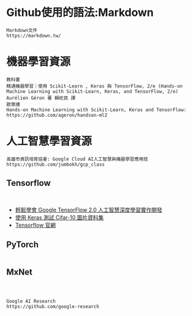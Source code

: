 # Github使用的語法:Markdown
```
Markdown文件
https://markdown.tw/
```
# 機器學習資源
```
教科書
精通機器學習｜使用 Scikit-Learn , Keras 與 TensorFlow, 2/e (Hands-on Machine Learning with Scikit-Learn, Keras, and TensorFlow, 2/e)
Aurélien Géron 著 賴屹民 譯
歐萊禮
Hands-on Machine Learning with Scikit-Learn, Keras and TensorFlow:
https://github.com/ageron/handson-ml2

```
# 人工智慧學習資源
```
高雄市資訊培育協會: Google Cloud AI人工智慧與機器學習應用班
https://github.com/jumbokh/gcp_class
```

## Tensorflow
```

```
##
* [輕鬆學會 Google TensorFlow 2.0 人工智慧深度學習實作開發
](https://github.com/taipeitechmmslab/MMSLAB-TF2)
* [使用 Keras 測試 Cifar-10 圖片資料集
](http://yhhuang1966.blogspot.com/2018/04/keras-cifar-10.html)
* [Tensorflow 官網](https://github.com/tensorflow/models)

##
## PyTorch
```

```
## MxNet
```

```
#

```
Google AI Research
https://github.com/google-research
```
